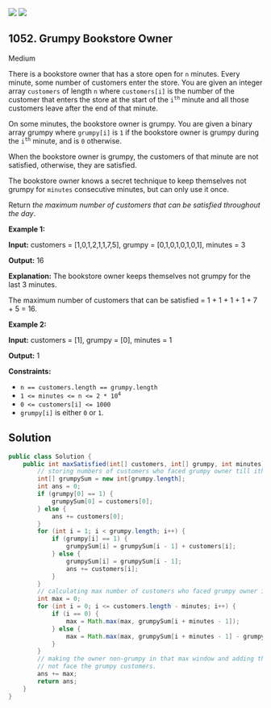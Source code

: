 [![](https://img.shields.io/github/stars/javadev/LeetCode-in-Java?label=Stars&style=flat-square)](https://github.com/javadev/LeetCode-in-Java)
[![](https://img.shields.io/github/forks/javadev/LeetCode-in-Java?label=Fork%20me%20on%20GitHub%20&style=flat-square)](https://github.com/javadev/LeetCode-in-Java/fork)

## 1052\. Grumpy Bookstore Owner

Medium

There is a bookstore owner that has a store open for `n` minutes. Every minute, some number of customers enter the store. You are given an integer array `customers` of length `n` where `customers[i]` is the number of the customer that enters the store at the start of the <code>i<sup>th</sup></code> minute and all those customers leave after the end of that minute.

On some minutes, the bookstore owner is grumpy. You are given a binary array grumpy where `grumpy[i]` is `1` if the bookstore owner is grumpy during the <code>i<sup>th</sup></code> minute, and is `0` otherwise.

When the bookstore owner is grumpy, the customers of that minute are not satisfied, otherwise, they are satisfied.

The bookstore owner knows a secret technique to keep themselves not grumpy for `minutes` consecutive minutes, but can only use it once.

Return _the maximum number of customers that can be satisfied throughout the day_.

**Example 1:**

**Input:** customers = [1,0,1,2,1,1,7,5], grumpy = [0,1,0,1,0,1,0,1], minutes = 3

**Output:** 16

**Explanation:** The bookstore owner keeps themselves not grumpy for the last 3 minutes.

The maximum number of customers that can be satisfied = 1 + 1 + 1 + 1 + 7 + 5 = 16.

**Example 2:**

**Input:** customers = [1], grumpy = [0], minutes = 1

**Output:** 1

**Constraints:**

*   `n == customers.length == grumpy.length`
*   <code>1 <= minutes <= n <= 2 * 10<sup>4</sup></code>
*   `0 <= customers[i] <= 1000`
*   `grumpy[i]` is either `0` or `1`.

## Solution

```java
public class Solution {
    public int maxSatisfied(int[] customers, int[] grumpy, int minutes) {
        // storing numbers of customers who faced grumpy owner till ith minute.
        int[] grumpySum = new int[grumpy.length];
        int ans = 0;
        if (grumpy[0] == 1) {
            grumpySum[0] = customers[0];
        } else {
            ans += customers[0];
        }
        for (int i = 1; i < grumpy.length; i++) {
            if (grumpy[i] == 1) {
                grumpySum[i] = grumpySum[i - 1] + customers[i];
            } else {
                grumpySum[i] = grumpySum[i - 1];
                ans += customers[i];
            }
        }
        // calculating max number of customers who faced grumpy owner in a window of size 'minutes'.
        int max = 0;
        for (int i = 0; i <= customers.length - minutes; i++) {
            if (i == 0) {
                max = Math.max(max, grumpySum[i + minutes - 1]);
            } else {
                max = Math.max(max, grumpySum[i + minutes - 1] - grumpySum[i - 1]);
            }
        }
        // making the owner non-grumpy in that max window and adding the number of customers who do
        // not face the grumpy customers.
        ans += max;
        return ans;
    }
}
```